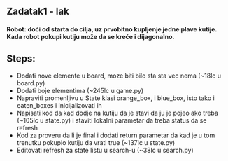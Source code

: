 ## Zadatak1 - lak
#### Robot: doći od starta do cilja, uz prvobitno kupljenje jedne plave kutije. Kada robot pokupi kutiju može da se kreće i dijagonalno.
## Steps:
* Dodati nove elemente u board, moze biti bilo sta sta vec nema (~18lc u board.py)
* Dodati boje elementima (~245lc u game.py)
* Napraviti promenljivu u State klasi orange_box, i blue_box, isto tako i eaten_boxes i inicijalizovati ih
* Napisati kod da kad dodje na kutiju da je stavi da ju je pojeo ako treba (~105lc u state.py) i staviti lokalni parametar da treba status da se refresh
* Kod za proveru da li je final i dodati return parametar da kad je u tom trenutku pokupio kutiju da vrati true (~137lc u state.py)
* Editovati refresh za state listu u search-u (~38lc u search.py)